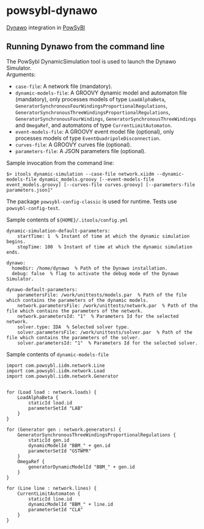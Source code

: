 # powsybl-dynawo
[Dynawo](https://dynawo.github.io) integration in [PowSyBl](https://www.powsybl.org)

## Running Dynawo from the command line
The PowSybl DynamicSimulation tool is used to launch the Dynawo Simulator.  
Arguments:
 - `case-file`: A network file (mandatory).
 - `dynamic-models-file`: A GROOVY dynamic model and automaton file (mandatory), only processes models of type `LoadAlphaBeta`, `GeneratorSynchronousFourWindingsProportionalRegulations`, `GeneratorSynchronousThreeWindingsProportionalRegulations`, `GeneratorSynchronousFourWindings`, `GeneratorSynchronousThreeWindings` and `OmegaRef`, and automatons of type `CurrentLimitAutomaton`.
 - `event-models-file`: A GROOVY event model file (optional), only processes models of type `EventQuadripoleDisconnection`.
 - `curves-file`: A GROOVY curves file (optional).
 - `parameters-file`: A JSON parameters file (optional).

Sample invocation from the command line:
```
$> itools dynamic-simulation --case-file network.xiidm --dynamic-models-file dynamic_models.groovy [--event-models-file event_models.groovy] [--curves-file curves.groovy] [--parameters-file parameters.json]"
```

The package `powsybl-config-classic` is used for runtime. Tests use `powsybl-config-test`.

Sample contents of `${HOME}/.itools/config.yml`
```
dynamic-simulation-default-parameters:
    startTime: 1  % Instant of time at which the dynamic simulation begins.
    stopTime: 100  % Instant of time at which the dynamic simulation ends.

dynawo:
  homeDir: /home/dynawo  % Path of the Dynawo installation.
  debug: false  % flag to activate the debug mode of the Dynawo Simulator.

dynawo-default-parameters:
    parametersFile: /work/unittests/models.par  % Path of the file which contains the parameters of the dynamic models.
    network.parametersFile: /work/unittests/network.par  % Path of the file which contains the parameters of the network.
    network.parametersId: "1"  % Parameters Id for the selected network.
    solver.type: IDA  % Selected solver type.
    solver.parametersFile: /work/unittests/solver.par  % Path of the file which contains the parameters of the solver.
    solver.parametersId: "1"  % Parameters Id for the selected solver.
```

Sample contents of `dynamic-models-file`
```
import com.powsybl.iidm.network.Line
import com.powsybl.iidm.network.Load
import com.powsybl.iidm.network.Generator


for (Load load : network.loads) {
    LoadAlphaBeta {
        staticId load.id
        parameterSetId "LAB"
    }
}

for (Generator gen : network.generators) {
    GeneratorSynchronousThreeWindingsProportionalRegulations {
        staticId gen.id
        dynamicModelId "BBM_" + gen.id
        parameterSetId "GSTWPR"
    }
    OmegaRef {
        generatorDynamicModelId "BBM_" + gen.id
    }
}

for (Line line : network.lines) {
    CurrentLimitAutomaton {
        staticId line.id
        dynamicModelId "BBM_" + line.id
        parameterSetId "CLA"
    }
}
```
